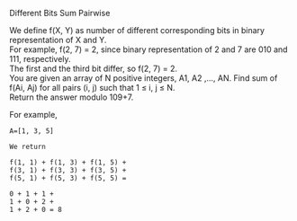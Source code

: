 Different Bits Sum Pairwise  
 
We define f(X, Y) as number of different corresponding bits in binary representation of X and Y.  
For example, f(2, 7) = 2, since binary representation of 2 and 7 are 010 and 111, respectively.  
The first and the third bit differ, so f(2, 7) = 2.  
You are given an array of N positive integers, A1, A2 ,…, AN. Find sum of f(Ai, Aj) for all pairs (i, j) such that 1 ≤ i, j ≤ N.  
Return the answer modulo 109+7.  
 
For example,  
```
A=[1, 3, 5]
 
We return
 
f(1, 1) + f(1, 3) + f(1, 5) + 
f(3, 1) + f(3, 3) + f(3, 5) +
f(5, 1) + f(5, 3) + f(5, 5) =
 
0 + 1 + 1 +
1 + 0 + 2 +
1 + 2 + 0 = 8
```
